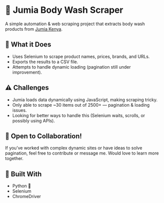 # 🧼 Jumia Body Wash Scraper

A simple automation & web scraping project that extracts body wash products from [Jumia Kenya](https://www.jumia.co.ke/).

## 📌 What it Does
- Uses Selenium to scrape product names, prices, brands, and URLs.
- Exports the results to a CSV file.
- Attempts to handle dynamic loading (pagination still under improvement).

## ⚠️ Challenges
- Jumia loads data dynamically using JavaScript, making scraping tricky.
- Only able to scrape ~30 items out of 2500+ — pagination & loading issues.
- Looking for better ways to handle this (Selenium waits, scrolls, or possibly using APIs).

## 🤝 Open to Collaboration!
If you’ve worked with complex dynamic sites or have ideas to solve pagination, feel free to contribute or message me. Would love to learn more together.

## 🔧 Built With
- Python 🐍
- Selenium
- ChromeDriver
